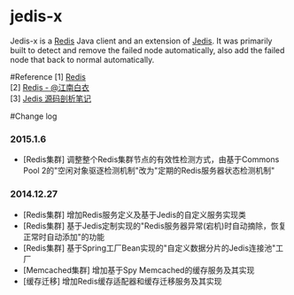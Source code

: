 jedis-x
=======

Jedis-x is a [Redis](http://redis.io) Java client and an extension of [Jedis](https://github.com/xetorthio/jedis). 
It was primarily built to detect and remove the failed node automatically, 
also add the failed node that back to normal automatically.<br>

#Reference
[1] [Redis](http://redis.io)<br>
[2] [Redis - @江南白衣](https://github.com/springside/springside4/wiki/Redis)<br>
[3] [Jedis 源码剖析笔记](https://github.com/EdwardLee03/jedis-sr)<br>

#Change log
### 2015.1.6
* [Redis集群] 调整整个Redis集群节点的有效性检测方式，由基于Commons Pool 2的"空闲对象驱逐检测机制"改为"定期的Redis服务器状态检测机制"<br>

### 2014.12.27
* [Redis集群] 增加Redis服务定义及基于Jedis的自定义服务实现类<br>
* [Redis集群] 基于Jedis定制实现的"Redis服务器异常(宕机)时自动摘除，恢复正常时自动添加"的功能<br>
* [Redis集群] 基于Spring工厂Bean实现的"自定义数据分片的Jedis连接池"工厂<br>
* [Memcached集群] 增加基于Spy Memcached的缓存服务及其实现<br>
* [缓存迁移] 增加Redis缓存适配器和缓存迁移服务及其实现<br>
